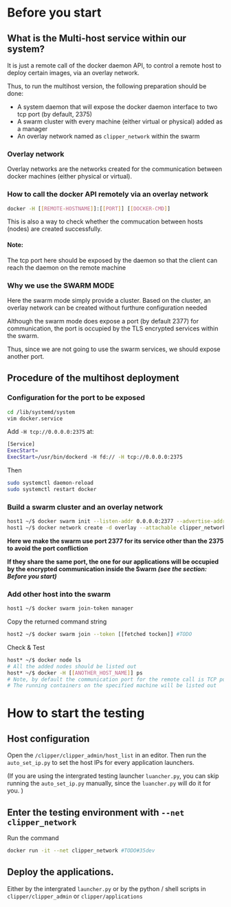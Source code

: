 # Before you start

## What is the Multi-host service within our system? 

It is just a remote call of the docker daemon API, to control a remote host to deploy certain images, via an overlay network. 

Thus, to run the multihost version, the following preparation should be done: 
* A system daemon that will expose the docker daemon interface to two tcp port (by default, 2375) 
* A swarm cluster with every machine (either virtual or physical) added as a manager
* An overlay network named as `clipper_network` within the swarm


### Overlay network

Overlay networks are the networks created for the communication between docker machines (either physical or virtual). 

### How to call the docker API remotely via an overlay network

```sh
docker -H [[REMOTE-HOSTNAME]]:[[PORT]] [[DOCKER-CMD]]
```
This is also a way to check whether the commucation between hosts (nodes) are created successfully. 

#### Note: 
The tcp port here should be exposed by the daemon so that the client can reach the daemon on the remote machine

### Why we use the SWARM MODE

Here the swarm mode simply provide a cluster. Based on the cluster, an overlay network can be created without furthure configuration needed

Although the swarm mode does expose a port (by default 2377) for communication, the port is occupied by the TLS encrypted services within the swarm. 

Thus, since we are not going to use the swarm services, we should expose another port. 

## Procedure of the multihost deployment

### Configuration for the port to be exposed

```sh
cd /lib/systemd/system
vim docker.service
```
Add `-H tcp://0.0.0.0:2375` at: 

```sh
[Service]
ExecStart=
ExecStart=/usr/bin/dockerd -H fd:// -H tcp://0.0.0.0:2375
```

Then

```sh
sudo systemctl daemon-reload
sudo systemctl restart docker
```

### Build a swarm cluster and an overlay network

```sh
host1 ~/$ docker swarm init --listen-addr 0.0.0.0:2377 --advertise-addr [[HOST_IP]]:2377
host1 ~/$ docker network create -d overlay --attachable clipper_network
```
**Here we make the swarm use port 2377 for its service other than the 2375 to avoid the port confliction**

**If they share the same port, the one for our applications will be occupied by the encrypted communication inside the Swarm _(see the section: Before you start)_**

### Add other host into the swarm

```sh
host1 ~/$ docker swarm join-token manager
```
Copy the returned command string
```sh
host2 ~/$ docker swarm join --token [[fetched tocken]] #TODO
```

Check & Test

```sh
host* ~/$ docker node ls
# All the added nodes should be listed out
host* ~/$ docker -H [[ANOTHER_HOST_NAME]] ps
# Note, by default the communication port for the remote call is TCP port 2375
# The running containers on the specified machine will be listed out
```

# How to start the testing

## Host configuration

Open the `/clipper/clipper_admin/host_list` in an editor. 
Then run the `auto_set_ip.py` to set the host IPs for every application launchers. 

(If you are using the intergrated testing launcher `luancher.py`, you can skip running the `auto_set_ip.py` manually, since the 
`luancher.py` will do it for you. )

## Enter the testing environment with `--net clipper_network`

Run the command 
```sh
docker run -it --net clipper_network #TODO#35dev
```

## Deploy the applications. 

Either by the intergrated `launcher.py` or by the python / shell scripts in `clipper/clipper_admin` or `clipper/applications`

